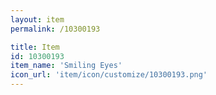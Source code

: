 ```yaml
---
layout: item
permalink: /10300193

title: Item
id: 10300193
item_name: 'Smiling Eyes'
icon_url: 'item/icon/customize/10300193.png'
---
```

